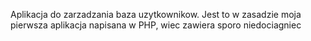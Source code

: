 Aplikacja do zarzadzania baza uzytkownikow. Jest to w zasadzie moja pierwsza aplikacja napisana w PHP, wiec zawiera sporo niedociagniec 
